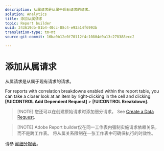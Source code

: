 ```yaml
---
description: 从属请求是从属于现有请求的请求。
solution: Analytics
title: 添加从属请求
topic: Report builder
uuid: 243619db-81b4-40cc-88c4-e93a14f6993b
translation-type: tm+mt
source-git-commit: 16ba0b12e0f70112f4c10804d0a13c278388ecc2

---
```



# 添加从属请求

从属请求是从属于现有请求的请求。

For reports with correlation breakdowns enabled within the report table, you can take a closer look at an item by right-clicking in the cell and clicking **[!UICONTROL Add Dependent Request]** &gt; **[!UICONTROL Breakdown]**.

> [!NOTE] 您还可以在创建原始请求时添加细分请求。 See [Create a Data Request](/help/analyze/report-builder/data-requests/t-create-a-data-request.md).

> [!NOTE] Adobe Report builder仅在同一工作表内强制实施请求依赖关系，而不是跨工作表。 将从属关系限制在一张工作表中可确保执行的时效性。

请参 [阅细分报表](/help/analyze/reports-analytics/reports-customize/breakdowns.md)。
